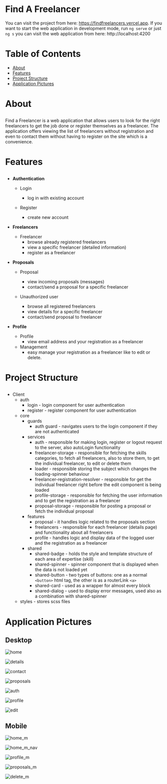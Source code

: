 # Find A Freelancer

You can visit the project from here: https://findfreelancers.vercel.app.
If you want to start the web application in development mode, run `ng serve` or just `ng s` you can visit the web application from here: http://localhost:4200
# Table of Contents
- <a href="#about">About</a>
- <a href="#features">Features</a>
- <a href="#project-structure">Project Structure</a>
- <a href="#application-pictures">Application Pictures</a>

# <p id="about">About</p>

Find a Freelancer is a web application that allows users to look for the right freelancers to get the job done or register themselves as a freelancer. The application offers viewing the list of freelancers without registration and even to contact them without having to register on the site which is a convenience. 

# <p id="features">Features</p>

- <strong>Authentication</strong>
    - Login
        - log in with existing account

    - Register
        - create new account

- <strong>Freelancers</strong>
    - Freelancer
        - browse already registered freelancers
        - view a specific freelancer (detailed information)
        - register as a freelancer

- <strong>Proposals</strong>
    - Proposal
        - view incoming proposals (messages)
        - contact/send a proposal for a specific freelancer

    - Unauthorized user
        - browse all registered freelancers
        - view details for a specific freelancer
        - contact/send proposal to freelancer
      
- <strong>Profile</strong>
    - Profile
        - view email address and your registration as a freelancer
    - Management
        - easy manage your registration as a freelancer like to edit or delete.
        

# <p id="project-structure">Project Structure</p>
- Client
    - auth
        - login - login component for user authentication
        - register - register component for user authentication
    - core
        - guards
            - auth guard - navigates users to the login component if they are not authenticated
        - services
            - auth - responsible for making login, register or logout request to the server, also autoLogin functionality
            - freelancer-storage - responsible for fetching the skills categories, to fetch all freelancers, also to store them, to get the individual freelancer, to edit or delete them
            - loader - responsible storing the subject which changes the loading-spinner behaviour
            - freelancer-registration-resolver - responsible for get the individual freelancer right before the edit component is being loaded
            - profile-storage - responsible for fetching the user information and to get the registration as a freelancer
            - proposal-storage - responsible for posting a proposal or fetch the individual proposal
        - features
            - proposal - it handles logic related to the proposals section
            - freelancers - responsible for each freelancer (details page) and functionality about all freelancers
            - profile - handles logic and display data of the logged user and the registration as a freelancer
        - shared
          - shared-badge - holds the style and template structure of each area of expertise (skill)
          - shared-spinner - spinner component that is displayed when the data is not loaded yet
          - shared-button - two types of buttons: one as a normal `<button>` html tag, the other is as a routerLink `<a>`
          - shared-card - used as a wrapper for almost every block
          - shared-dialog - used to display error messages, used also as a combination with shared-spinner
    - styles - stores scss files

# <p id="application-pictures">Application Pictures</p>

## Desktop
![home](https://user-images.githubusercontent.com/80749603/209162217-c8db6c13-9e07-4c76-ba76-7c13fac0504b.png)

![details](https://user-images.githubusercontent.com/80749603/209162287-f1f9025f-bf33-48ae-ac65-b8b343223fe3.png)

![contact](https://user-images.githubusercontent.com/80749603/209162346-a125e676-216d-4d06-9262-69033b74727b.png)

![proposals](https://user-images.githubusercontent.com/80749603/209162635-dc7150d0-6f73-4752-98b8-3c29857c535a.png)

![auth](https://user-images.githubusercontent.com/80749603/209162403-6fc55a1e-69bd-4477-a0c8-4c4b3bd46b6f.png)

![profile](https://user-images.githubusercontent.com/80749603/209162483-82fb32e3-2bb6-447e-b58f-c3b7c3b7c8db.png)

![edit](https://user-images.githubusercontent.com/80749603/209162550-778fc8af-5baf-4a8a-97ac-0b6814c8c3f4.png)

## Mobile

![home_m](https://user-images.githubusercontent.com/80749603/209163166-d64e6407-b6de-4af3-b46b-3f6d68076ab0.png)

![home_m_nav](https://user-images.githubusercontent.com/80749603/209163234-c7c21c50-b9d2-45a3-9d3a-c0147fb7b184.png)

![profile_m](https://user-images.githubusercontent.com/80749603/209163337-2da2bbf8-92e1-4563-8314-dc6ba61694c2.png)

![proposals_m](https://user-images.githubusercontent.com/80749603/209163420-58c417e5-fca0-4fdf-bc9d-1a65f494b337.png)

![delete_m](https://user-images.githubusercontent.com/80749603/209163502-90620c87-03e0-49db-ba0b-89c0ad218ebb.png)
